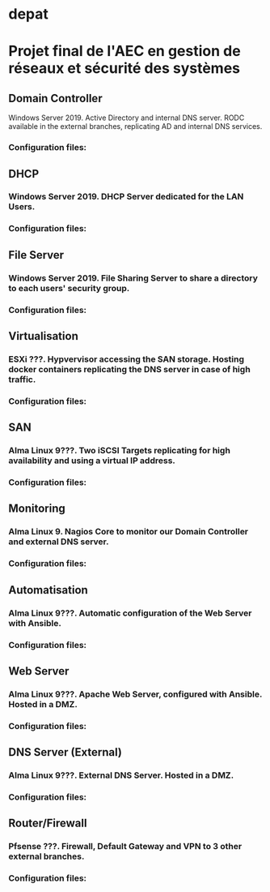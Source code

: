 # **depat**
# Projet final de l'AEC en gestion de réseaux et sécurité des systèmes

## **Domain Controller**
Windows Server 2019. Active Directory and internal DNS server. RODC available in the external branches, replicating AD and internal DNS services.
### Configuration files:

## **DHCP**
### Windows Server 2019. DHCP Server dedicated for the LAN Users.
### Configuration files:

## **File Server**
### Windows Server 2019. File Sharing Server to share a directory to each users' security group.
### Configuration files:

## **Virtualisation**
### ESXi ???. Hypvervisor accessing the SAN storage. Hosting docker containers replicating the DNS server in case of high traffic.
### Configuration files:

## **SAN**
### Alma Linux 9???. Two iSCSI Targets replicating for high availability and using a virtual IP address.
### Configuration files:

## **Monitoring**
### Alma Linux 9. Nagios Core to monitor our Domain Controller and external DNS server.
### Configuration files: 

## **Automatisation**
### Alma Linux 9???. Automatic configuration of the Web Server with Ansible.
### Configuration files:

## **Web Server**
### Alma Linux 9???. Apache Web Server, configured with Ansible. Hosted in a DMZ.
### Configuration files:

## **DNS Server (External)**
### Alma Linux 9???. External DNS Server. Hosted in a DMZ.
### Configuration files:

## **Router/Firewall**
### Pfsense ???. Firewall, Default Gateway and VPN to 3 other external branches.
### Configuration files:


